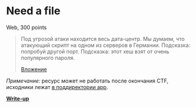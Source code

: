 # Need a file

Web, 300 points

> Под угрозой атаки находится весь дата-центр. Мы думаем, что атакующий скрипт на одном из серверов в Германии.
> Подсказка: попробуй другой порт.
> Подсказка: этот хеш взят от очень популярного пароля.
>
> [Вложение](http://47.91.94.243:31337/)

*Примечание:* ресурс может не работать после окончания CTF, исходники лежат
[в поддиректории app](https://github.com/upmlctf/2017-summer/tree/master/need-a-file/app/).

**[Write-up](https://github.com/upmlctf/2017-summer/blob/master/need-a-file/WRITEUP.md)**
